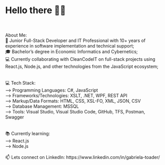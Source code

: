 # Hello there 👋🏽
<br>
<br>About Me:
<br>💼 Junior Full-Stack Developer and IT Professional with 10+ years of experience in software implementation and technical support;
<br>🎓 Bachelor’s degree in Economic Informatics and Cybernetics;
<br>💻 Currently collaborating with CleanCodeIT on full-stack projects using React.js, Node.js, and other technologies from the JavaScript ecosystem;
<br>
<br>
<br>💻 Tech Stack:
<br>--> Programming Languages: C#, JavaScript
<br>--> Frameworks/Technologies: XSLT, .NET, WPF, REST API
<br>--> Markup/Data Formats: HTML, CSS, XSL-FO, XML, JSON, CSV
<br>--> Database Management: MSSQL
<br>--> Tools: Visual Studio, Visual Studio Code, GitHub, TFS, Postman, Swagger
<br>
<br>
<br>📚 Currently learning:
<br>--> React.js
<br>--> Node.js
<br>
<br>📫 Lets connect on LinkedIn: https://www.linkedin.com/in/gabriela-toader/

